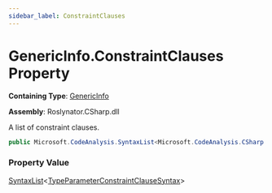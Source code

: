 ```yaml
---
sidebar_label: ConstraintClauses
---
```


# GenericInfo\.ConstraintClauses Property

**Containing Type**: [GenericInfo](../index.md)

**Assembly**: Roslynator\.CSharp\.dll

  
A list of constraint clauses\.

```csharp
public Microsoft.CodeAnalysis.SyntaxList<Microsoft.CodeAnalysis.CSharp.Syntax.TypeParameterConstraintClauseSyntax> ConstraintClauses { get; }
```

### Property Value

[SyntaxList](https://docs.microsoft.com/en-us/dotnet/api/microsoft.codeanalysis.syntaxlist-1)&lt;[TypeParameterConstraintClauseSyntax](https://docs.microsoft.com/en-us/dotnet/api/microsoft.codeanalysis.csharp.syntax.typeparameterconstraintclausesyntax)&gt;

